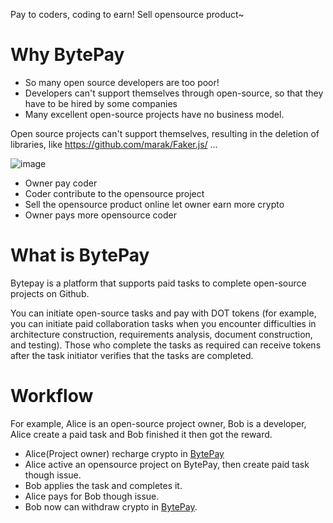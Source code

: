 Pay to coders, coding to earn! Sell opensource product~

# Why BytePay

- So many open source developers are too poor!
- Developers can't support themselves through open-source, so that they have to be hired by some companies
- Many excellent open-source projects have no business model.

Open source projects can't support themselves, resulting in the deletion of libraries, like https://github.com/marak/Faker.js/ ...

![image](https://user-images.githubusercontent.com/94216827/151523356-b3042482-24e7-4250-b858-450638aab30e.png)

- Owner pay coder
- Coder contribute to the opensource project
- Sell the opensource product online let owner earn more crypto
- Owner pays more opensource coder

# What is BytePay

Bytepay is a platform that supports paid tasks to complete open-source projects on Github.

You can initiate open-source tasks and pay with DOT tokens (for example, you can initiate paid collaboration tasks when you encounter difficulties in architecture construction, requirements analysis, document construction, and testing). Those who complete the tasks as required can receive tokens after the task initiator verifies that the tasks are completed.

# Workflow

For example, Alice is an open-source project owner, Bob is a developer, Alice create a paid task and Bob finished it then got the reward.

- Alice(Project owner) recharge crypto in [BytePay](https://bytepay.online)
- Alice active an opensource project on BytePay, then create paid task though issue.
- Bob applies the task and completes it.
- Alice pays for Bob though issue.
- Bob now can withdraw crypto in [BytePay](https://bytepay.online).

<br/>
<br/>
